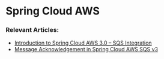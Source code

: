 # Spring Cloud AWS

### Relevant Articles:
- [Introduction to Spring Cloud AWS 3.0 – SQS Integration](https://www.baeldung.com/java-spring-cloud-aws-v3-intro)
- [Message Acknowledgement in Spring Cloud AWS SQS v3](https://www.baeldung.com/java-spring-cloud-aws-v3-message-acknowledgement)
